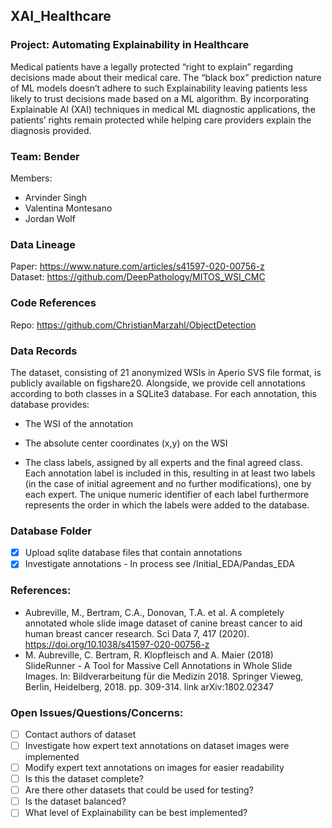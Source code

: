 ## XAI_Healthcare

### Project: Automating Explainability in Healthcare

Medical patients have a legally protected “right to explain” regarding decisions
made about their medical care. The “black box” prediction nature of ML models
doesn’t adhere to such Explainability leaving patients less likely to trust decisions
made based on a ML algorithm. By incorporating Explainable AI (XAI) techniques in
medical ML diagnostic applications, the patients’ rights remain protected while
helping care providers explain the diagnosis provided.

### Team: Bender

Members:
 - Arvinder Singh
 - Valentina Montesano
 - Jordan Wolf

### Data Lineage

Paper: https://www.nature.com/articles/s41597-020-00756-z  
Dataset:  https://github.com/DeepPathology/MITOS_WSI_CMC

### Code References

Repo: https://github.com/ChristianMarzahl/ObjectDetection

### Data Records

The dataset, consisting of 21 anonymized WSIs in Aperio SVS file format, is publicly available on figshare20. Alongside, we provide cell annotations according to both classes in a SQLite3 database. For each annotation, this database provides:

- The WSI of the annotation

- The absolute center coordinates (x,y) on the WSI

- The class labels, assigned by all experts and the final agreed class. Each annotation label is included in this, resulting in at least two labels (in the case of initial agreement and no further modifications), one by each expert. The unique numeric identifier of each label furthermore represents the order in which the labels were added to the database.

### Database Folder

- [x] Upload sqlite database files that contain annotations
- [x] Investigate annotations - In process see /Initial_EDA/Pandas_EDA

### References:
- Aubreville, M., Bertram, C.A., Donovan, T.A. et al. A completely annotated whole slide image dataset of canine breast cancer to aid human breast cancer research. Sci Data 7, 417 (2020). https://doi.org/10.1038/s41597-020-00756-z
- M. Aubreville, C. Bertram, R. Klopfleisch and A. Maier (2018) SlideRunner - A Tool for Massive Cell Annotations in Whole Slide Images. In: Bildverarbeitung für die Medizin 2018. Springer Vieweg, Berlin, Heidelberg, 2018. pp. 309-314. link arXiv:1802.02347

### Open Issues/Questions/Concerns:

- [ ] Contact authors of dataset
- [ ] Investigate how expert text annotations on dataset images were implemented
- [ ] Modify expert text annotations on images for easier readability
- [ ] Is this the dataset complete?
- [ ] Are there other datasets that could be used for testing?
- [ ] Is the dataset balanced?
- [ ] What level of Explainability can be best implemented?
